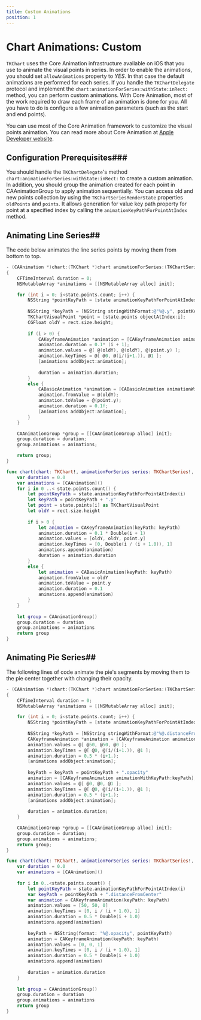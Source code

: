 ```yaml
---
title: Custom Animations
position: 1
---
```


# Chart Animations: Custom

<code>TKChart</code> uses the Core Animation infrastructure available on iOS that you use to animate the visual points in series. In order to enable the animations, you should set <code>allowAnimations</code> property to *YES*. In that case the default animations are performed for each series. If you handle the <code>TKChartDelegate</code> protocol and implement the <code>chart:animationForSeries:withState:inRect:</code> method, you can perform custom animations. With Core Animation, most of the work required to draw each frame of an animation is done for you. All you have to do is configure a few animation parameters (such as the start and end points).

You can use most of the Core Animation framework to customize the visual points animation. You can read more about Core Animation at [Apple Developer website](https://developer.apple.com/library/mac/documentation/cocoa/Conceptual/CoreAnimation_guide/Introduction/Introduction.html).

## Configuration Prerequisites###

You should handle the <code>TKChartDelegate</code>'s method <code>chart:animationForSeries:withState:inRect:</code> to create a custom animation. In addition, you should group the animation created for each point in CAAnimationGroup to apply animation sequentially. You can access old and new points collection by using the <code>TKChartSeriesRenderState</code> properties <code>oldPoints</code> and <code>points</code>. It allows generation for value key path property for point at a specified index by calling the <code>animationKeyPathForPointAtIndex</code> method.

## Animating Line Series##

The code below animates the line series points by moving them from bottom to top.

```Objective-C
- (CAAnimation *)chart:(TKChart *)chart animationForSeries:(TKChartSeries *)series withState:(TKChartSeriesRenderState *)state inRect:(CGRect)rect
{
    CFTimeInterval duration = 0;
    NSMutableArray *animations = [[NSMutableArray alloc] init];

    for (int i = 0; i<state.points.count; i++) {
        NSString *pointKeyPath = [state animationKeyPathForPointAtIndex:i];
    
        NSString *keyPath = [NSString stringWithFormat:@"%@.y", pointKeyPath];
        TKChartVisualPoint *point = [state.points objectAtIndex:i];
        CGFloat oldY = rect.size.height;
        
        if (i > 0) {
            CAKeyframeAnimation *animation = [CAKeyframeAnimation animationWithKeyPath:keyPath];
            animation.duration = 0.1* (i + 1);
            animation.values = @[ @(oldY), @(oldY), @(point.y) ];
            animation.keyTimes = @[ @0, @(i/(i+1.)), @1 ];
            [animations addObject:animation];
            
            duration = animation.duration;
        }
        else {
            CABasicAnimation *animation = [CABasicAnimation animationWithKeyPath:keyPath];
            animation.fromValue = @(oldY);
            animation.toValue = @(point.y);
            animation.duration = 0.1f;
            [animations addObject:animation];
        }
    }

    CAAnimationGroup *group = [[CAAnimationGroup alloc] init];
    group.duration = duration;
    group.animations = animations;

    return group;
}
```
```Swift
func chart(chart: TKChart!, animationForSeries series: TKChartSeries!, withState state: TKChartSeriesRenderState!, inRect rect: CGRect) -> CAAnimation! {
    var duration = 0.0
    var animations = [CAAnimation]()
    for i in 0 ..< state.points.count() {
        let pointKeyPath = state.animationKeyPathForPointAtIndex(i)
        let keyPath = pointKeyPath + ".y"
        let point = state.points[i] as TKChartVisualPoint
        let oldY = rect.size.height
        
        if i > 0 {
            let animation = CAKeyframeAnimation(keyPath: keyPath)
            animation.duration = 0.1 * Double(i + 1)
            animation.values = [oldY, oldY, point.y]
            animation.keyTimes = [0, Double(i / (i + 1.0)), 1]
            animations.append(animation)
            duration = animation.duration
        }
        else {
            let animation = CABasicAnimation(keyPath: keyPath)
            animation.fromValue = oldY
            animation.toValue = point.y
            animation.duration = 0.1
            animations.append(animation)
        }
    }
    
    let group = CAAnimationGroup()
    group.duration = duration
    group.animations = animations
    return group
}
```

## Animating Pie Series##

The following lines of code animate the pie's segments by moving them to the pie center together with changing their opacity.

```Objective-C
- (CAAnimation *)chart:(TKChart *)chart animationForSeries:(TKChartSeries *)series withState:(TKChartSeriesRenderState *)state inRect:(CGRect)rect
{
    CFTimeInterval duration = 0;
    NSMutableArray *animations = [[NSMutableArray alloc] init];

    for (int i = 0; i<state.points.count; i++) {
        NSString *pointKeyPath = [state animationKeyPathForPointAtIndex:i];
    
        NSString *keyPath = [NSString stringWithFormat:@"%@.distanceFromCenter", pointKeyPath];
        CAKeyframeAnimation *animation = [CAKeyframeAnimation animationWithKeyPath:keyPath];
        animation.values = @[ @50, @50, @0 ];
        animation.keyTimes = @[ @0, @(i/(i+1.)), @1 ];
        animation.duration = 0.5 * (i+1.);
        [animations addObject:animation];
    
        keyPath = keyPath = pointKeyPath + ".opacity"
        animation = [CAKeyframeAnimation animationWithKeyPath:keyPath];
        animation.values = @[ @0, @0, @1 ];
        animation.keyTimes = @[ @0, @(i/(i+1.)), @1 ];
        animation.duration = 0.5 * (i+1.);
        [animations addObject:animation];
    
        duration = animation.duration;
    }

    CAAnimationGroup *group = [[CAAnimationGroup alloc] init];
    group.duration = duration;
    group.animations = animations;
    return group;
}
```
```Swift
func chart(chart: TKChart!, animationForSeries series: TKChartSeries!, withState state: TKChartSeriesRenderState!, inRect rect: CGRect) -> CAAnimation! {
    var duration = 0.0
    var animations = [CAAnimation]()
    
    for i in 0..<state.points.count() {
        let pointKeyPath = state.animationKeyPathForPointAtIndex(i)
        var keyPath = pointKeyPath + ".distanceFromCenter"
        var animation = CAKeyframeAnimation(keyPath: keyPath)
        animation.values = [50, 50, 0]
        animation.keyTimes = [0, i / (i + 1.0), 1]
        animation.duration = 0.5 * Double(i + 1.0)
        animations.append(animation)
        
        keyPath = NSString(format: "%@.opacity", pointKeyPath)
        animation = CAKeyframeAnimation(keyPath: keyPath)
        animation.values = [0, 0, 1]
        animation.keyTimes = [0, i / (i + 1.0), 1]
        animation.duration = 0.5 * Double(i + 1.0)
        animations.append(animation)
        
        duration = animation.duration
    }
    
    let group = CAAnimationGroup()
    group.duration = duration
    group.animations = animations
    return group
}
```
